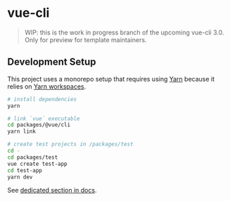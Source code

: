 # vue-cli

> WIP: this is the work in progress branch of the upcoming vue-cli 3.0.
> Only for preview for template maintainers.

## Development Setup

This project uses a monorepo setup that requires using [Yarn](https://yarnpkg.com) because it relies on [Yarn workspaces](https://yarnpkg.com/blog/2017/08/02/introducing-workspaces/).

``` sh
# install dependencies
yarn

# link `vue` executable
cd packages/@vue/cli
yarn link

# create test projects in /packages/test
cd -
cd packages/test
vue create test-app
cd test-app
yarn dev
```

See [dedicated section in docs](https://github.com/vuejs/vue-cli/tree/next/docs/Plugin.md).

